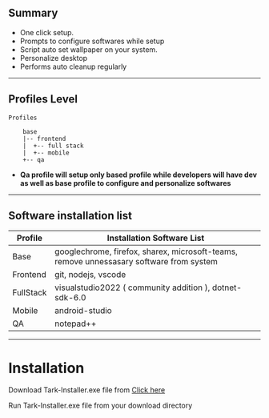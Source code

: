 ## Summary

- One click setup.
- Prompts to configure softwares while setup
- Script auto set wallpaper on your system.
- Personalize desktop
- Performs auto cleanup regularly

---

## Profiles Level

```
Profiles

    base
    |-- frontend
    |  +-- full stack
    |  +-- mobile
    +-- qa
```

- **Qa profile will setup only based profile while developers will have dev as well as base profile to configure and personalize softwares**

---

## Software installation list
| Profile  | Installation Software List |
| ------------- | ------------- |
| Base  | googlechrome, firefox, sharex, microsoft-teams, remove unnessasary software from system |
| Frontend  | git, nodejs, vscode  |
| FullStack  |  visualstudio2022 ( community addition ), dotnet-sdk-6.0 |
| Mobile  |  android-studio |
| QA  |  notepad++ |

---

# Installation

Download Tark-Installer.exe file from <a href="https://git.tarktech.com/pub/boxstarter/-/raw/main/Tark-Installer.exe?inline=false" target="_blank">Click here</a>

Run Tark-Installer.exe file from your download directory